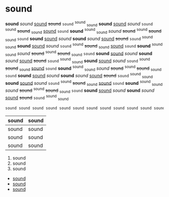 # sound

**sound** *sound* <u>sound</u> ~~sound~~ `sound` <sup>sound</sup> <sub>sound</sub> **sound** <u>sound</u> *sound* `sound` <sup>sound</sup> ~~sound~~ <sub>sound</sub> <u>sound</u> `sound` **sound** <sup>sound</sup> <sub>sound</sub> *sound* ~~sound~~ <sup>sound</sup> ~~sound~~ <sub>sound</sub> `sound` **sound** <u>sound</u> *sound* **sound** *sound* <u>sound</u> ~~sound~~ `sound` <sup>sound</sup> <sub>sound</sub> **sound** <u>sound</u> *sound* `sound` <sup>sound</sup> ~~sound~~ <sub>sound</sub> <u>sound</u> `sound` **sound** <sup>sound</sup> <sub>sound</sub> *sound* ~~sound~~ <sup>sound</sup> ~~sound~~ <sub>sound</sub> `sound` **sound** <u>sound</u> *sound* **sound** *sound* <u>sound</u> ~~sound~~ `sound` <sup>sound</sup> <sub>sound</sub> **sound** <u>sound</u> *sound* `sound` <sup>sound</sup> ~~sound~~ <sub>sound</sub> <u>sound</u> `sound` **sound** <sup>sound</sup> <sub>sound</sub> *sound* ~~sound~~ <sup>sound</sup> ~~sound~~ <sub>sound</sub> `sound` **sound** <u>sound</u> *sound* **sound** *sound* <u>sound</u> ~~sound~~ `sound` <sup>sound</sup> <sub>sound</sub> **sound** <u>sound</u> *sound* `sound` <sup>sound</sup> ~~sound~~ <sub>sound</sub> <u>sound</u> `sound` **sound** <sup>sound</sup> <sub>sound</sub> *sound* ~~sound~~ <sup>sound</sup> ~~sound~~ <sub>sound</sub> `sound` **sound** <u>sound</u> *sound* **sound** *sound* <u>sound</u> ~~sound~~ `sound` <sup>sound</sup> <sub>sound</sub>


```bash
sound sound sound sound sound sound sound sound sound sound sound sound sound sound sound sound sound sound sound sound sound sound sound sound sound sound sound sound sound sound sound sound sound sound sound sound sound sound sound sound sound sound sound sound sound sound sound sound sound sound sound sound sound sound sound sound sound sound sound sound sound sound sound sound sound sound sound sound sound sound sound soundsound sound sound sound sound sound sound sound sound 
```

| sound | sound |
|---|-------|
| sound | sound |
| sound | sound |
| sound | sound |

1. sound
2. sound
3. sound 

- [sound](https://erroryz.github.io/sound/) 
- [sound](https://erroryz.github.io/sound/)
- [sound](https://erroryz.github.io/sound/) 

